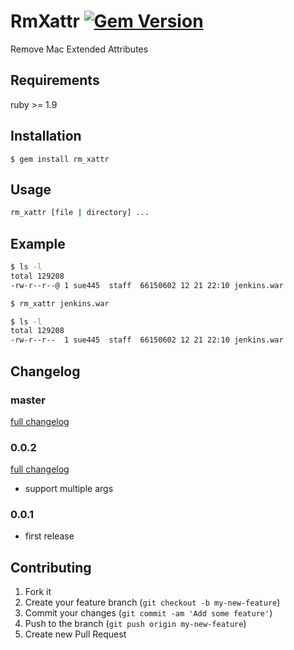 # RmXattr [![Gem Version](https://badge.fury.io/rb/rm_xattr.png)](http://badge.fury.io/rb/rm_xattr)

Remove Mac Extended Attributes

## Requirements

ruby >= 1.9

## Installation

    $ gem install rm_xattr

## Usage
```sh
rm_xattr [file | directory] ...
```

## Example
```sh
$ ls -l
total 129208
-rw-r--r--@ 1 sue445  staff  66150602 12 21 22:10 jenkins.war

$ rm_xattr jenkins.war

$ ls -l
total 129208
-rw-r--r--  1 sue445  staff  66150602 12 21 22:10 jenkins.war
```

## Changelog
### master
[full changelog](http://github.com/sue445/rm_xattr/compare/v0.0.2...master)

### 0.0.2
[full changelog](http://github.com/sue445/rm_xattr/compare/v0.0.1...v0.0.2)

* support multiple args

### 0.0.1
* first release

## Contributing

1. Fork it
2. Create your feature branch (`git checkout -b my-new-feature`)
3. Commit your changes (`git commit -am 'Add some feature'`)
4. Push to the branch (`git push origin my-new-feature`)
5. Create new Pull Request
